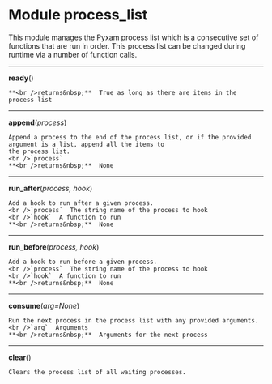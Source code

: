 
# Module process_list

This module manages the Pyxam process list which is a consecutive set of functions that are run in order. This process
list can be changed during runtime via a number of function calls.

***
**ready**()

    
    **<br />returns&nbsp;**  True as long as there are items in the process list
    
***
**append**(*process*)


    
    Append a process to the end of the process list, or if the provided argument is a list, append all the items to
    the process list.
    <br />`process` 
    **<br />returns&nbsp;**  None
    
***
**run_after**(*process, hook*)


    
    Add a hook to run after a given process.
    <br />`process`  The string name of the process to hook
    <br />`hook`  A function to run
    **<br />returns&nbsp;**  None
    
***
**run_before**(*process, hook*)


    
    Add a hook to run before a given process.
    <br />`process`  The string name of the process to hook
    <br />`hook`  A function to run
    **<br />returns&nbsp;**  None
    
***
**consume**(*arg=None*)


    
    Run the next process in the process list with any provided arguments.
    <br />`arg`  Arguments
    **<br />returns&nbsp;**  Arguments for the next process
    
***
**clear**()

    
    Clears the process list of all waiting processes.
    